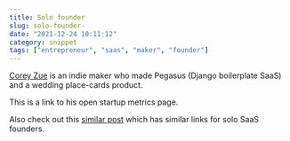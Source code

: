 ```yaml
---
title: Solo founder
slug: solo-founder-
date: "2021-12-24 10:11:12"
category: snippet
tags: ["entrepreneur", "saas", "maker", "founder"]
---
```


[Corey Zue](https://www.coryzue.com/open/) is an indie maker who made Pegasus
(Django boilerplate SaaS) and a wedding place-cards product.

This is a link to his open startup metrics page.

Also check out this [similar post](reading-april-2021) which has similar links for solo SaaS founders.
